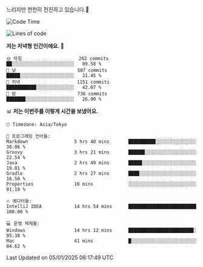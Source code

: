느리지만 천천히 전진하고 있습니다.🐢

<!--START_SECTION:waka-->
![Code Time](http://img.shields.io/badge/Code%20Time-1%2C505%20hrs%2038%20mins-blue)

![Lines of code](https://img.shields.io/badge/%EC%A0%80%EB%8A%94%20%EC%97%AC%ED%83%9C%EA%B9%8C%EC%A7%80%20-919.0%20thousand%20%EC%A4%84%EC%9D%98%20%EC%BD%94%EB%93%9C%EB%A5%BC%20%EC%9E%91%EC%84%B1%ED%96%88%EC%96%B4%EC%9A%94.-blue)

**저는 저녁형 인간이에요. 🦉** 

```text
🌞 아침                     262 commits         ██░░░░░░░░░░░░░░░░░░░░░░░   09.58 % 
🌆 낮　                     587 commits         █████░░░░░░░░░░░░░░░░░░░░   21.45 % 
🌃 저녁                     1151 commits        ███████████░░░░░░░░░░░░░░   42.07 % 
🌙 밤　                     736 commits         ███████░░░░░░░░░░░░░░░░░░   26.90 % 
```


📊 **저는 이번주를 이렇게 시간을 보냈어요.** 

```text
🕑︎ Timezone: Asia/Tokyo

💬 프로그래밍 언어들: 
Markdown                 5 hrs 40 mins       ██████████░░░░░░░░░░░░░░░   38.06 % 
Groovy                   3 hrs 21 mins       ██████░░░░░░░░░░░░░░░░░░░   22.54 % 
Java                     2 hrs 49 mins       █████░░░░░░░░░░░░░░░░░░░░   19.01 % 
Gradle                   2 hrs 27 mins       ████░░░░░░░░░░░░░░░░░░░░░   16.50 % 
Properties               10 mins             ░░░░░░░░░░░░░░░░░░░░░░░░░   01.19 % 

🔥 에디터들: 
IntelliJ IDEA            14 hrs 54 mins      █████████████████████████   100.00 % 

💻 운영 체제들: 
Windows                  14 hrs 12 mins      ████████████████████████░   95.38 % 
Mac                      41 mins             █░░░░░░░░░░░░░░░░░░░░░░░░   04.62 % 
```


 Last Updated on 05/01/2025 06:17:49 UTC
<!--END_SECTION:waka-->

